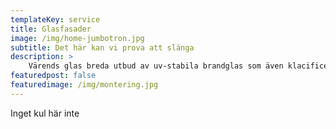 ```yaml
---
templateKey: service
title: Glasfasader
image: /img/home-jumbotron.jpg
subtitle: Det här kan vi prova att slänga
description: >
    Värends glas breda utbud av uv-stabila brandglas som även klacificeras som säkerhetsglas räddar liv och skyddar människor samtidigt som de skyddar omgivande byggnader och dess inventarier. Våra brandglas skyddar mot brand, rök, värmestrålning och giftiga gaser.
featuredpost: false
featuredimage: /img/montering.jpg
---
```

Inget kul här inte
